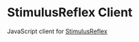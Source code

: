 # StimulusReflex Client

JavaScript client for [StimulusReflex](https://github.com/hopsoft/stimulus_reflex)
